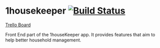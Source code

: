 # 1housekeeper [![Build Status](https://travis-ci.org/juntao-dev/1housekeeper.svg?branch=master)](https://travis-ci.org/juntao-dev/1housekeeper)

[Trello Board](https://trello.com/b/EQ3X5Z0G/1housekeeper)

Front End part of the 1houseKeeper app. It provides features that aim to help better household management.


